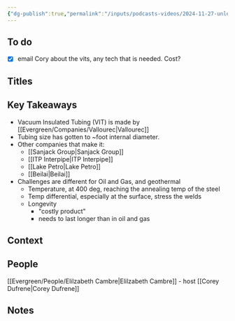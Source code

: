 ```yaml
---
{"dg-publish":true,"permalink":"/inputs/podcasts-videos/2024-11-27-unleashing-innovation-in-geothermal-the-role-of-vacuum-insulated-tubulars-geothermal-unleashed-podcast/","tags":["podcast_notes"]}
---
```


## To do
- [x] email Cory about the vits, any tech that is needed. Cost?

## Titles


## Key Takeaways

- Vacuum Insulated Tubing (VIT) is made by [[Evergreen/Companies/Vallourec\|Vallourec]]
- Tubing size has gotten to ~foot internal diameter.
- Other companies that make it:
	- [[Sanjack Group\|Sanjack Group]]
	- [[ITP Interpipe\|ITP Interpipe]]
	- [[Lake Petro\|Lake Petro]]
	- [[Beilai\|Beilai]]
- Challenges are different for Oil and Gas, and geothermal
	- Temperature, at 400 deg, reaching the annealing temp of the steel
	- Temp differential, especially at the surface, stress the welds
	- Longevity
		- "costly product"
		- needs to last longer than in oil and gas


## Context


## People
[[Evergreen/People/Elilzabeth Cambre\|Elilzabeth Cambre]] - host
[[Corey Dufrene\|Corey Dufrene]]




## Notes
